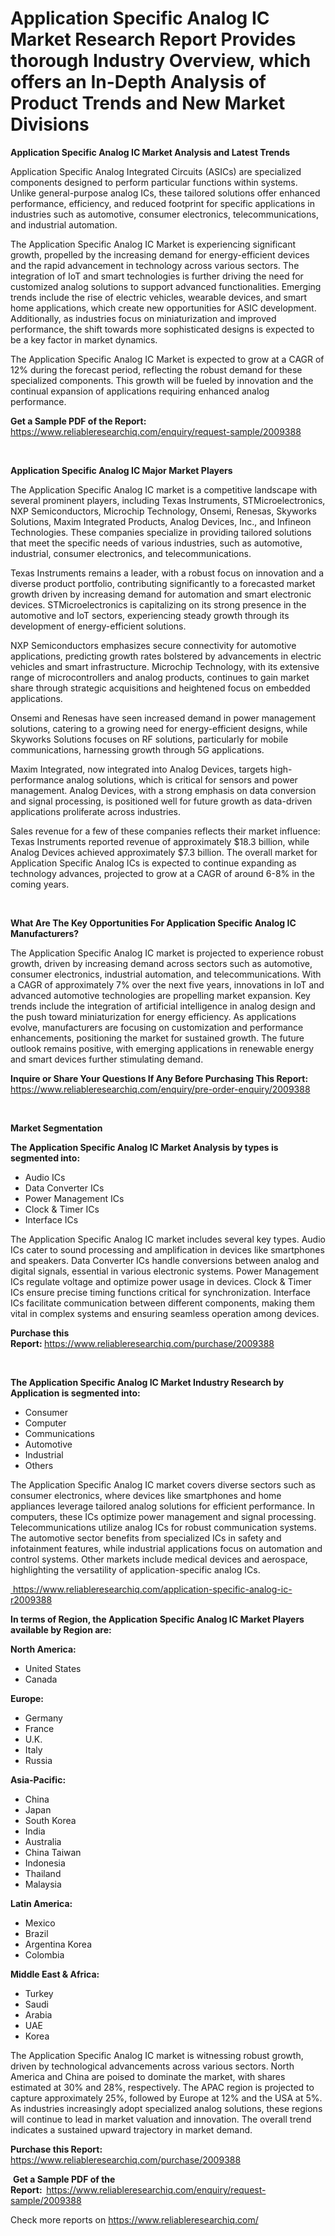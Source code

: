 <p><h1>Application Specific Analog IC Market Research Report Provides thorough Industry Overview, which offers an In-Depth Analysis of Product Trends and New Market Divisions</h1></p><p><strong>Application Specific Analog IC Market Analysis and Latest Trends</strong></p>
<p><p>Application Specific Analog Integrated Circuits (ASICs) are specialized components designed to perform particular functions within systems. Unlike general-purpose analog ICs, these tailored solutions offer enhanced performance, efficiency, and reduced footprint for specific applications in industries such as automotive, consumer electronics, telecommunications, and industrial automation.</p><p>The Application Specific Analog IC Market is experiencing significant growth, propelled by the increasing demand for energy-efficient devices and the rapid advancement in technology across various sectors. The integration of IoT and smart technologies is further driving the need for customized analog solutions to support advanced functionalities. Emerging trends include the rise of electric vehicles, wearable devices, and smart home applications, which create new opportunities for ASIC development. Additionally, as industries focus on miniaturization and improved performance, the shift towards more sophisticated designs is expected to be a key factor in market dynamics.</p><p>The Application Specific Analog IC Market is expected to grow at a CAGR of 12% during the forecast period, reflecting the robust demand for these specialized components. This growth will be fueled by innovation and the continual expansion of applications requiring enhanced analog performance.</p></p>
<p><strong>Get a Sample PDF of the Report:&nbsp;</strong> <a href="https://www.reliableresearchiq.com/enquiry/request-sample/2009388?utm_campaign=2325&utm_medium=2&utm_source=Github&utm_content=ia&utm_term=07042025&utm_id=application-specific-analog-ic">https://www.reliableresearchiq.com/enquiry/request-sample/2009388</a></p>
<p>&nbsp;</p>
<p><strong>Application Specific Analog IC Major Market Players</strong></p>
<p><p>The Application Specific Analog IC market is a competitive landscape with several prominent players, including Texas Instruments, STMicroelectronics, NXP Semiconductors, Microchip Technology, Onsemi, Renesas, Skyworks Solutions, Maxim Integrated Products, Analog Devices, Inc., and Infineon Technologies. These companies specialize in providing tailored solutions that meet the specific needs of various industries, such as automotive, industrial, consumer electronics, and telecommunications.</p><p>Texas Instruments remains a leader, with a robust focus on innovation and a diverse product portfolio, contributing significantly to a forecasted market growth driven by increasing demand for automation and smart electronic devices. STMicroelectronics is capitalizing on its strong presence in the automotive and IoT sectors, experiencing steady growth through its development of energy-efficient solutions.</p><p>NXP Semiconductors emphasizes secure connectivity for automotive applications, predicting growth rates bolstered by advancements in electric vehicles and smart infrastructure. Microchip Technology, with its extensive range of microcontrollers and analog products, continues to gain market share through strategic acquisitions and heightened focus on embedded applications.</p><p>Onsemi and Renesas have seen increased demand in power management solutions, catering to a growing need for energy-efficient designs, while Skyworks Solutions focuses on RF solutions, particularly for mobile communications, harnessing growth through 5G applications. </p><p>Maxim Integrated, now integrated into Analog Devices, targets high-performance analog solutions, which is critical for sensors and power management. Analog Devices, with a strong emphasis on data conversion and signal processing, is positioned well for future growth as data-driven applications proliferate across industries.</p><p>Sales revenue for a few of these companies reflects their market influence: Texas Instruments reported revenue of approximately $18.3 billion, while Analog Devices achieved approximately $7.3 billion. The overall market for Application Specific Analog ICs is expected to continue expanding as technology advances, projected to grow at a CAGR of around 6-8% in the coming years.</p></p>
<p>&nbsp;</p>
<p><strong>What Are The Key Opportunities For Application Specific Analog IC Manufacturers?</strong></p>
<p><p>The Application Specific Analog IC market is projected to experience robust growth, driven by increasing demand across sectors such as automotive, consumer electronics, industrial automation, and telecommunications. With a CAGR of approximately 7% over the next five years, innovations in IoT and advanced automotive technologies are propelling market expansion. Key trends include the integration of artificial intelligence in analog design and the push toward miniaturization for energy efficiency. As applications evolve, manufacturers are focusing on customization and performance enhancements, positioning the market for sustained growth. The future outlook remains positive, with emerging applications in renewable energy and smart devices further stimulating demand.</p></p>
<p><strong>Inquire or Share Your Questions If Any Before Purchasing This Report:</strong> <a href="https://www.reliableresearchiq.com/enquiry/pre-order-enquiry/2009388?utm_campaign=2325&utm_medium=2&utm_source=Github&utm_content=ia&utm_term=07042025&utm_id=application-specific-analog-ic">https://www.reliableresearchiq.com/enquiry/pre-order-enquiry/2009388</a></p>
<p>&nbsp;</p>
<p><strong>Market Segmentation</strong></p>
<p><strong>The Application Specific Analog IC Market Analysis by types is segmented into:</strong></p>
<p><ul><li>Audio ICs</li><li>Data Converter ICs</li><li>Power Management ICs</li><li>Clock & Timer ICs</li><li>Interface ICs</li></ul></p>
<p><p>The Application Specific Analog IC market includes several key types. Audio ICs cater to sound processing and amplification in devices like smartphones and speakers. Data Converter ICs handle conversions between analog and digital signals, essential in various electronic systems. Power Management ICs regulate voltage and optimize power usage in devices. Clock & Timer ICs ensure precise timing functions critical for synchronization. Interface ICs facilitate communication between different components, making them vital in complex systems and ensuring seamless operation among devices.</p></p>
<p><strong>Purchase this Report:&nbsp;</strong><a href="https://www.reliableresearchiq.com/purchase/2009388?utm_campaign=2325&utm_medium=2&utm_source=Github&utm_content=ia&utm_term=07042025&utm_id=application-specific-analog-ic">https://www.reliableresearchiq.com/purchase/2009388</a></p>
<p>&nbsp;</p>
<p><strong>The Application Specific Analog IC Market Industry Research by Application is segmented into:</strong></p>
<p><ul><li>Consumer</li><li>Computer</li><li>Communications</li><li>Automotive</li><li>Industrial</li><li>Others</li></ul></p>
<p><p>The Application Specific Analog IC market covers diverse sectors such as consumer electronics, where devices like smartphones and home appliances leverage tailored analog solutions for efficient performance. In computers, these ICs optimize power management and signal processing. Telecommunications utilize analog ICs for robust communication systems. The automotive sector benefits from specialized ICs in safety and infotainment features, while industrial applications focus on automation and control systems. Other markets include medical devices and aerospace, highlighting the versatility of application-specific analog ICs.</p></p>
<p><a href="https://www.reliableresearchiq.com/application-specific-analog-ic-r2009388?utm_campaign=2325&utm_medium=2&utm_source=Github&utm_content=ia&utm_term=07042025&utm_id=application-specific-analog-ic">&nbsp;https://www.reliableresearchiq.com/application-specific-analog-ic-r2009388</a></p>
<p><strong>In terms of Region, the Application Specific Analog IC Market Players available by Region are:</strong></p>
<p>
    <p> <strong> North America: </strong>
        <ul>
            <li>United States</li>
            <li>Canada</li>
        </ul>
        </p> 
    <p> <strong> Europe: </strong>
        <ul>
            <li>Germany</li>
            <li>France</li>
            <li>U.K.</li>
            <li>Italy</li>
            <li>Russia</li>
        </ul>
        </p> 
    <p> <strong> Asia-Pacific: </strong>
        <ul>
            <li>China</li>
            <li>Japan</li>
            <li>South Korea</li>
            <li>India</li>
            <li>Australia</li>
            <li>China Taiwan</li>
            <li>Indonesia</li>
            <li>Thailand</li>
            <li>Malaysia</li>
        </ul>
        </p> 
    <p> <strong> Latin America: </strong>
        <ul>
            <li>Mexico</li>
            <li>Brazil</li>
            <li>Argentina Korea</li>
            <li>Colombia</li>
        </ul>
        </p> 
    <p> <strong> Middle East & Africa: </strong>
        <ul>
            <li>Turkey</li>
            <li>Saudi</li>
            <li>Arabia</li>
            <li>UAE</li>
            <li>Korea</li>
        </ul>
    </p>
    </p>
<p><p>The Application Specific Analog IC market is witnessing robust growth, driven by technological advancements across various sectors. North America and China are poised to dominate the market, with shares estimated at 30% and 28%, respectively. The APAC region is projected to capture approximately 25%, followed by Europe at 12% and the USA at 5%. As industries increasingly adopt specialized analog solutions, these regions will continue to lead in market valuation and innovation. The overall trend indicates a sustained upward trajectory in market demand.</p></p>
<p><strong>Purchase this Report: </strong><a href="https://www.reliableresearchiq.com/purchase/2009388?utm_campaign=2325&utm_medium=2&utm_source=Github&utm_content=ia&utm_term=07042025&utm_id=application-specific-analog-ic">https://www.reliableresearchiq.com/purchase/2009388</a></p>
<p>&nbsp;<strong>Get a Sample PDF of the Report:&nbsp;&nbsp;</strong><a href="https://www.reliableresearchiq.com/enquiry/request-sample/2009388?utm_campaign=2325&utm_medium=2&utm_source=Github&utm_content=ia&utm_term=07042025&utm_id=application-specific-analog-ic">https://www.reliableresearchiq.com/enquiry/request-sample/2009388</a></p>
<p><strong></strong></p>
<p>Check more reports on <a href="https://www.reliableresearchiq.com/?utm_campaign=2325&utm_medium=2&utm_source=Github&utm_content=ia&utm_term=07042025&utm_id=application-specific-analog-ic">https://www.reliableresearchiq.com/</a></p>